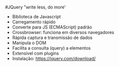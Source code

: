 #JQuery
"write less, do more'
- Biblioteca de Javascript
- Carregamento rápido
- Converte para JS (ECMAScript) padrão
- Crossbrowser: funciona em diversos navegadores
- Rápida captura e transmissão de dados
- Manipula o DOM
- Facilita a consulta (query) a elementos
- Extensível com plugins
- Instalação: https://jquery.com/download/

